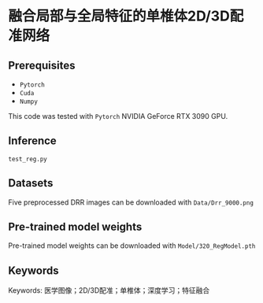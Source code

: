 # 融合局部与全局特征的单椎体2D/3D配准网络
## Prerequisites
- `Pytorch `
- `Cuda`
- `Numpy`

This code was tested with `Pytorch` NVIDIA GeForce RTX 3090 GPU.

## Inference
`test_reg.py`

## Datasets
Five preprocessed DRR images can be downloaded with  `Data/Drr_9000.png`

## Pre-trained model weights
Pre-trained model weights can be downloaded with  `Model/320_RegModel.pth`

## Keywords
Keywords: 医学图像；2D/3D配准；单椎体；深度学习；特征融合

